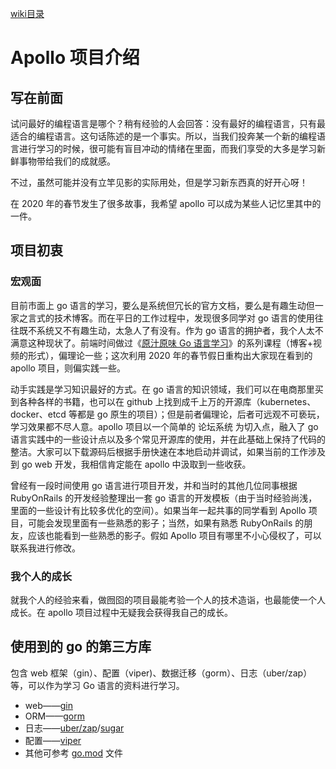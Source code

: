 [wiki目录](./README.md)

# Apollo 项目介绍

## 写在前面
试问最好的编程语言是哪个？稍有经验的人会回答：没有最好的编程语言，只有最适合的编程语言。这句话陈述的是一个事实。所以，当我们投奔某一个新的编程语言进行学习的时候，很可能有盲目冲动的情绪在里面，而我们享受的大多是学习新鲜事物带给我们的成就感。

不过，虽然可能并没有立竿见影的实际用处，但是学习新东西真的好开心呀！

在 2020 年的春节发生了很多故事，我希望 apollo 可以成为某些人记忆里其中的一件。

## 项目初衷

### 宏观面

目前市面上 go 语言的学习，要么是系统但冗长的官方文档，要么是有趣生动但一家之言式的技术博客。而在平日的工作过程中，发现很多同学对 go 语言的使用往往既不系统又不有趣生动，太急人了有没有。作为 go 语言的拥护者，我个人太不满意这种现状了。前端时间做过《[原汁原味 Go 语言学习](https://jingwei.link)》的系列课程（博客+视频的形式），偏理论一些；这次利用 2020 年的春节假日重构出大家现在看到的 apollo 项目，则偏实践一些。

动手实践是学习知识最好的方式。在 go 语言的知识领域，我们可以在电商那里买到各种各样的书籍，也可以在 github 上找到成千上万的开源库（kubernetes、docker、etcd 等都是 go 原生的项目）；但是前者偏理论，后者可远观不可亵玩，学习效果都不尽人意。apollo 项目以一个简单的 论坛系统 为切入点，融入了 go 语言实践中的一些设计点以及多个常见开源库的使用，并在此基础上保持了代码的整洁。大家可以下载源码后根据手册快速在本地启动并调试，如果当前的工作涉及到 go web 开发，我相信肯定能在 apollo 中汲取到一些收获。

曾经有一段时间使用 go 语言进行项目开发，并和当时的其他几位同事根据 RubyOnRails 的开发经验整理出一套 go 语言的开发模板（由于当时经验尚浅，里面的一些设计有比较多优化的空间）。如果当年一起共事的同学看到 Apollo 项目，可能会发现里面有一些熟悉的影子；当然，如果有熟悉 RubyOnRails 的朋友，应该也能看到一些熟悉的影子。假如 Apollo 项目有哪里不小心侵权了，可以联系我进行修改。

### 我个人的成长

就我个人的经验来看，做囫囵的项目最能考验一个人的技术造诣，也最能使一个人成长。在 apollo 项目过程中无疑我会获得我自己的成长。

## 使用到的 go 的第三方库

包含 web 框架（gin）、配置（viper)、数据迁移（gorm）、日志（uber/zap）等，可以作为学习 Go 语言的资料进行学习。

* web——[gin](https://github.com/gin-gonic/gin)
* ORM——[gorm](https://github.com/jinzhu/gorm)
* 日志——[uber/zap](https://github.com/uber-go/zap)/[sugar](https://github.com/chalvern/sugar)
* 配置——[viper](https://github.com/spf13/viper)
* 其他可参考 [go.mod](../go.mod) 文件




